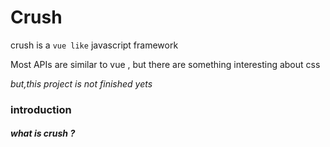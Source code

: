 # Crush

crush is a `vue like` javascript framework 

Most APIs are similar to vue , but there are something interesting about css 

  *but,this project is not finished yets*

### introduction

##### what is crush ? 


